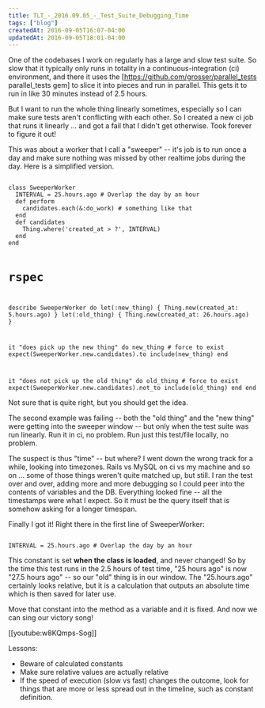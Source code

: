 ```yaml
---
title: TLT_-_2016.09.05_-_Test_Suite_Debugging_Time
tags: ["blog"]
createdAt: 2016-09-05T16:07-04:00
updatedAt: 2016-09-05T18:01-04:00
---
```


One of the codebases I work on regularly has a large and slow test suite. So slow that it typically only runs in totality in a continuous-integration (ci) environment, and there it uses the [https://github.com/grosser/parallel_tests parallel_tests gem] to slice it into pieces and run in parallel. This gets it to run in like 30 minutes instead of 2.5 hours.

But I want to run the whole thing linearly sometimes, especially so I can make sure tests aren't conflicting with each other. So I created a new ci job that runs it linearly ... and got a fail that I didn't get otherwise. Took forever to figure it out!

This was about a worker that I call a "sweeper" -- it's job is to run once a day and make sure nothing was missed by other realtime jobs during the day. Here is a simplified version.

<code>
class SweeperWorker
  INTERVAL = 25.hours.ago # Overlap the day by an hour
  def perform
    candidates.each(&:do_work) # something like that
  end
  def candidates
    Thing.where('created_at > ?', INTERVAL)
  end
end

# rspec
describe SweeperWorker do
  let(:new_thing) { Thing.new(created_at: 5.hours.ago) }
  let(:old_thing) { Thing.new(created_at: 26.hours.ago) }

  it "does pick up the new thing" do
    new_thing # force to exist
    expect(SweeperWorker.new.candidates).to include(new_thing)
  end

  it "does not pick up the old thing" do
    old_thing # force to exist
    expect(SweeperWorker.new.candidates).not_to include(old_thing)
  end
end
</code>

Not sure that is quite right, but you should get the idea.

The second example was failing -- both the "old thing" and the "new thing" were getting into the sweeper window -- but only when the test suite was run linearly. Run it in ci, no problem. Run just this test/file locally, no problem.

The suspect is thus "time" -- but where? I went down the wrong track for a while, looking into timezones. Rails vs MySQL on ci vs my machine and so on ... some of those things weren't quite matched up, but still. I ran the test over and over, adding more and more debugging so I could peer into the contents of variables and the DB. Everything looked fine -- all the timestamps were what I expect. So it must be the query itself that is somehow asking for a longer timespan.

Finally I got it! Right there in the first line of SweeperWorker:

<code>
INTERVAL = 25.hours.ago # Overlap the day by an hour
</code>

This constant is set <b>when the class is loaded</b>, and never changed! So by the time this test runs in the 2.5 hours of test time, "25 hours ago" is now "27.5 hours ago" -- so our "old" thing is in our window. The "25.hours.ago" certainly looks relative, but it is a calculation that outputs an absolute time which is then saved for later use.

Move that constant into the method as a variable and it is fixed. And now we can sing our victory song!

[[youtube:w8KQmps-Sog]]

Lessons:
* Beware of calculated constants
* Make sure relative values are actually relative
* If the speed of execution (slow vs fast) changes the outcome, look for things that are more or less spread out in the timeline, such as constant definition.


